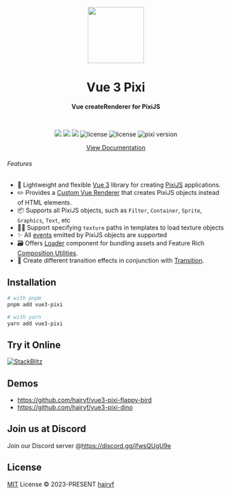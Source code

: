 <p align="center">
  <img height="130px" src="./docs/public/logo.svg" />
</p>

<h1 align="center">Vue 3 Pixi</h1>

<p align="center">
  <strong>Vue createRenderer for PixiJS</strong>
</p>

<br />

<p align="center">
  <img src="https://img.shields.io/github/forks/hairyf/vue3-pixi.svg?style=flat-square" />
  <img src="https://img.shields.io/github/stars/hairyf/vue3-pixi.svg?style=flat-square" />
  <img src="https://img.shields.io/npm/dm/vue3-pixi.svg?style=flat-square" />
  <img src="https://img.shields.io/npm/v/vue3-pixi?color=a1b858&style=flat-square" alt="license" />
  <img src="https://img.shields.io/badge/license-MIT-green.svg?style=flat-square" alt="license" />
  <img src="https://img.shields.io/badge/pixi-v7+-ff69b4.svg?style=flat-square" alt="pixi version" />
</p>

<p align="center">
  <a href="https://vue3-pixi.vercel.app/">View Documentation</a>
</p>

###### Features

- 💚 Lightweight and flexible [Vue 3](https://vuejs.org/) library for creating [PixiJS](https://pixijs.com/) applications.
- ✏️ Provides a [Custom Vue Renderer](https://vuejs.org/api/custom-renderer.html#custom-renderer-api) that creates PixiJS objects instead of HTML elements.
- 📦 Supports all PixiJS objects, such as `Filter`, `Container`, `Sprite`, `Graphics`, `Text`, etc
- 🧑‍💻 Support specifying `texture` paths in templates to load texture objects
- ✨ All [events](https://pixijs.download/release/docs/PIXI.Sprite.html#onclick) emitted by PixiJS objects are supported
- 🗃️ Offers [Loader](https://vue3-pixi.vercel.app//guide/components/loader.html) component for bundling assets and Feature Rich [Composition Utilities](https://vue3-pixi.vercel.app//guide/composition-api/on-tick.html).
- 💫 Create different transition effects in conjunction with [Transition](https://vue3-pixi.vercel.app//guide/components/transition.html).

## Installation

```sh
# with pnpm
pnpm add vue3-pixi

# with yarn
yarn add vue3-pixi
```

## Try it Online

[![StackBlitz](https://developer.stackblitz.com/img/open_in_stackblitz.svg)](https://stackblitz.com/edit/vue3-pixi)


## Demos

- https://github.com/hairyf/vue3-pixi-flappy-bird
- https://github.com/hairyf/vue3-pixi-dino

## Join us at Discord

Join our Discord server @https://discord.gg/jfwsQUgU9e

## License

[MIT](./LICENSE) License © 2023-PRESENT [hairyf](https://github.com/hairyf)
